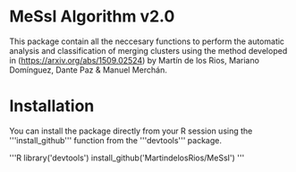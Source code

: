 # MeSsI Algorithm v2.0

This package contain all the neccesary functions to perform the automatic analysis and classification of merging clusters using the method developed in (https://arxiv.org/abs/1509.02524) by Martín de los Rios, Mariano Domínguez, Dante Paz & Manuel Merchán.

# Installation

You can install the package directly from your R session using the '''install_github''' function from the '''devtools''' package.

'''R
library('devtools')
install_github('MartindelosRios/MeSsI')
'''
